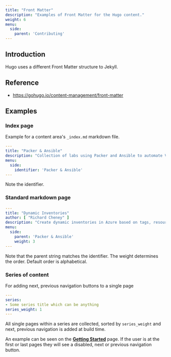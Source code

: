```yaml
---
title: "Front Matter"
description: "Examples of Front Matter for the Hugo content."
weight: 6
menu:
  side:
    parent: 'Contributing'
---
```


## Introduction

Hugo uses a different Front Matter structure to Jekyll.

## Reference

* <https://gohugo.io/content-management/front-matter>

## Examples

### Index page

Example for a content area's `_index.md` markdown file.

```yaml
---
title: "Packer & Ansible"
description: "Collection of labs using Packer and Ansible to automate VM image creation."
menu:
  side:
    identifier: 'Packer & Ansible'
---
```

Note the identifier.

### Standard markdown page

```yaml
---
title: "Dynamic Inventories"
author: [ "Richard Cheney" ]
description: "Create dynamic inventories in Azure based on tags, resource groups and more."
menu:
  side:
    parent: 'Packer & Ansible'
    weight: 3
---
```

Note that the parent string matches the identifier. The weight determines the order. Default order is alphabetical.

### Series of content

For adding next, previous navigation buttons to a single page

```yaml
---
series:
- Some series title which can be anything
series_weight: 1
---
```

All single pages within a series are collected, sorted by `series_weight` and next, previous navigation is added at build time.

An example can be seen on the [**Getting Started**](/about/contributing/getting-started) page. If the user is at the first or last pages they will see a disabled, next or previous navigation button.